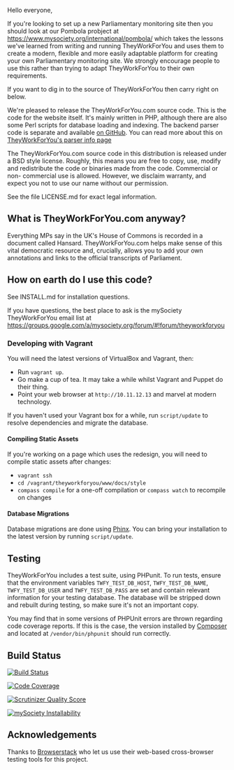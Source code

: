 Hello everyone,

If you're looking to set up a new Parliamentary monitoring site then you
should look at our Pombola probject at
https://www.mysociety.org/international/pombola/ which takes the lessons
we've learned from writing and running TheyWorkForYou and uses them to
create a modern, flexible and more easily adaptable platform for
creating your own Parliamentary monitoring site. We strongly encourage
people to use this rather than trying to adapt TheyWorkForYou to their
own requirements.

If you want to dig in to the source of TheyWorkForYou then carry right
on below.

We're pleased to release the TheyWorkForYou.com source code. This is the code
for the website itself. It's mainly written in PHP, although there are also some
Perl scripts for database loading and indexing. The backend parser code is
separate and available [on GitHub](https://github.com/mysociety/parlparse). You
can read more about this on
[TheyWorkForYou's parser info page](http://parser.theyworkforyou.com/parser.html)

The TheyWorkForYou.com source code in this distribution is released under a BSD
style license. Roughly, this means you are free to copy, use, modify and
redistribute the code or binaries made from the code. Commercial or non-
commercial use is allowed. However, we disclaim warranty, and expect you not to
use our name without our permission.

See the file LICENSE.md for exact legal information.

## What is TheyWorkForYou.com anyway?

Everything MPs say in the UK's House of Commons is recorded in a document called
Hansard. TheyWorkForYou.com helps make sense of this vital democratic resource
and, crucially, allows you to add your own annotations and links to the official
transcripts of Parliament.

## How on earth do I use this code?

See INSTALL.md for installation questions.

If you have questions, the best place to ask is the mySociety TheyWorkForYou email list at https://groups.google.com/a/mysociety.org/forum/#!forum/theyworkforyou

### Developing with Vagrant

You will need the latest versions of VirtualBox and Vagrant, then:

* Run `vagrant up`.
* Go make a cup of tea. It may take a while whilst Vagrant and Puppet do their thing.
* Point your web browser at `http://10.11.12.13` and marvel at modern technology.

If you haven't used your Vagrant box for a while, run `script/update` to resolve
dependencies and migrate the database.

#### Compiling Static Assets

If you're working on a page which uses the redesign, you will need to compile
static assets after changes:

* `vagrant ssh`
* `cd /vagrant/theyworkforyou/www/docs/style`
* `compass compile` for a one-off compilation or `compass watch` to recompile on changes

#### Database Migrations

Database migrations are done using [Phinx](https://phinx.org/). You can bring
your installation to the latest version by running `script/update`.

## Testing

TheyWorkForYou includes a test suite, using PHPunit. To run tests, ensure that
the environment variables `TWFY_TEST_DB_HOST`, `TWFY_TEST_DB_NAME`,
`TWFY_TEST_DB_USER` and `TWFY_TEST_DB_PASS` are set and contain relevant
information for your testing database. The database will be stripped down and
rebuilt during testing, so make sure it's not an important copy.

You may find that in some versions of PHPUnit errors are thrown regarding code
coverage reports. If this is the case, the version installed by [Composer](http://getcomposer.org/)
and located at `/vendor/bin/phpunit` should run correctly.

## Build Status

[![Build Status](https://img.shields.io/travis/mysociety/theyworkforyou.svg)](https://travis-ci.org/mysociety/theyworkforyou)

[![Code Coverage](https://img.shields.io/scrutinizer/coverage/g/mysociety/theyworkforyou.svg)](https://scrutinizer-ci.com/g/mysociety/theyworkforyou/)

[![Scrutinizer Quality Score](https://img.shields.io/scrutinizer/g/mysociety/theyworkforyou.svg)](https://scrutinizer-ci.com/g/mysociety/theyworkforyou/)

[![mySociety Installability](http://img.shields.io/badge/installability-bronze-8c7853.svg)](http://mysociety.github.io/installation-standards.html)

## Acknowledgements

Thanks to [Browserstack](https://www.browserstack.com/) who let us use their
web-based cross-browser testing tools for this project.
